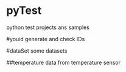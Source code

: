 # pyTest
python test projects ans samples

#youid
generate and check IDs

#dataSet
some datasets

##temperature
data from temperature sensor